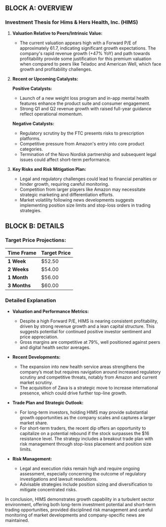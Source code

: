 ## BLOCK A: OVERVIEW

### Investment Thesis for Hims & Hers Health, Inc. (HIMS)

1. **Valuation Relative to Peers/Intrinsic Value:**
   - The current valuation appears high with a Forward P/E of approximately 61.7, indicating significant growth expectations. The company's rapid revenue growth (+47% YoY) and path towards profitability provide some justification for this premium valuation when compared to peers like Teladoc and American Well, which face growth and profitability challenges.

2. **Recent or Upcoming Catalysts:**

   **Positive Catalysts:**
   - Launch of a new weight loss program and in-app mental health features enhance the product suite and consumer engagement.
   - Strong Q1 and Q2 revenue growth with raised full-year guidance reflect operational momentum.
   
   **Negative Catalysts:**
   - Regulatory scrutiny by the FTC presents risks to prescription platforms.
   - Competitive pressure from Amazon's entry into core product categories.
   - Termination of the Novo Nordisk partnership and subsequent legal issues could affect short-term performance.

3. **Key Risks and Risk Mitigation Plan:**
   - Legal and regulatory challenges could lead to financial penalties or hinder growth, requiring careful monitoring.
   - Competition from larger players like Amazon may necessitate strategic marketing and differentiation efforts.
   - Market volatility following news developments suggests implementing position size limits and stop-loss orders in trading strategies.

## BLOCK B: DETAILS

### Target Price Projections:

| **Time Frame** | **Target Price**     |
|----------------|----------------------|
| **1 Week**     | $52.50               |
| **2 Weeks**    | $54.00               |
| **1 Month**    | $56.00               |
| **3 Months**   | $60.00               |

### Detailed Explanation

- **Valuation and Performance Metrics:**
  - Despite a high Forward P/E, HIMS is nearing consistent profitability, driven by strong revenue growth and a lean capital structure. This suggests potential for continued positive investor sentiment and price appreciation.
  - Gross margins are competitive at 79%, well positioned against peers and digital health sector averages.

- **Recent Developments:**
  - The expansion into new health service areas strengthens the company’s moat but requires navigation around increased regulatory scrutiny and competitive threats, notably from Amazon and current market scrutiny.
  - The acquisition of Zava is a strategic move to increase international presence, which could drive further top-line growth.

- **Trade Plan and Strategic Outlook:**
  - For long-term investors, holding HIMS may provide substantial growth opportunities as the company scales and captures a larger market share.
  - For short-term traders, the recent dip offers an opportunity to capitalize on a potential rebound if the stock surpasses the $16 resistance level. The strategy includes a breakout trade plan with risk management through stop-loss placement and position size limits.

- **Risk Management:**
  - Legal and execution risks remain high and require ongoing assessment, especially concerning the outcome of regulatory investigations and lawsuit resolutions.
  - Advisable strategies include position sizing and diversification to mitigate concentrated risks.

In conclusion, HIMS demonstrates growth capability in a turbulent sector environment, offering both long-term investment potential and short-term trading opportunities, provided disciplined risk management and careful monitoring of market developments and company-specific news are maintained.